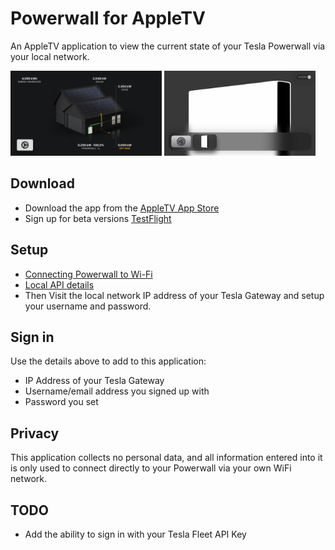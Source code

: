 # Powerwall for AppleTV

An AppleTV application to view the current state of your Tesla Powerwall via your local network.

<img src="powerwall-tv.png" width="48%" /> <img src="powerwall-tv.gif" width="48%" />

## Download

* Download the app from the [AppleTV App Store](https://apps.apple.com/us/app/powerwall-tv/id6743396507)
* Sign up for beta versions [TestFlight](https://testflight.apple.com/join/4EFw1RBR)

## Setup

* [Connecting Powerwall to Wi-Fi](https://www.tesla.com/en_au/support/energy/powerwall/mobile-app/connecting-powerwall-wi-fi)
* [Local API details](https://github.com/vloschiavo/powerwall2)
* Then Visit the local network IP address of your Tesla Gateway and setup your username and password.

## Sign in

Use the details above to add to this application:

* IP Address of your Tesla Gateway
* Username/email address you signed up with
* Password you set

## Privacy

This application collects no personal data, and all information entered into it is only used to connect directly to your Powerwall via your own WiFi network.

## TODO

* Add the ability to sign in with your Tesla Fleet API Key

